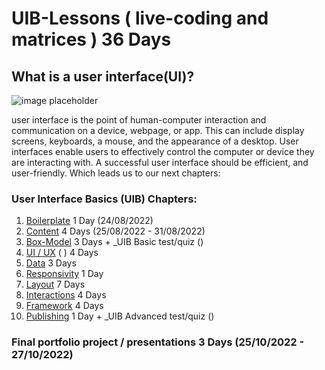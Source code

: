 # UIB-Lessons ( live-coding and matrices ) 36 Days

## What is a user interface(UI)?

![image placeholder](https://p7x7q5i4.rocketcdn.me/wp-content/uploads/2022/01/user-interface-wissen-kompakt-t2informatik.png)

user interface is the point of human-computer interaction and communication on a device, webpage, or app. This can include display screens, keyboards, a mouse, and the appearance of a desktop. User interfaces enable users to effectively control the computer or device they are interacting with. A successful user interface should be efficient, and user-friendly. Which leads us to our next chapters:



### User Interface Basics (UIB) Chapters:

1.  [Boilerplate](https://github.com/FBWE22-E08/UIB-Lessons/tree/main/1-Boilerplate) 1 Day (24/08/2022)
2.  [Content](https://github.com/FBWE22-E08/UIB-Lessons/tree/main/2-Content) 4 Days (25/08/2022 - 31/08/2022)
3.  [Box-Model]() 3 Days + _UIB Basic test/quiz ()
4.  [UI / UX]() ( ) 4 Days
5.  [Data]() 3 Days
6.  [Responsivity]() 1 Day
7.  [Layout]() 7 Days
8.  [Interactions]() 4 Days
9.  [Framework]() 4 Days
10. [Publishing]() 1 Day + _UIB Advanced test/quiz ()



### Final portfolio project / presentations 3 Days (25/10/2022 - 27/10/2022)

